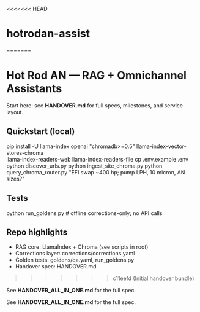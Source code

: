 <<<<<<< HEAD
# hotrodan-assist
=======
# Hot Rod AN — RAG + Omnichannel Assistants

Start here: see **HANDOVER.md** for full specs, milestones, and service layout.

## Quickstart (local)
pip install -U llama-index openai "chromadb>=0.5" llama-index-vector-stores-chroma \
               llama-index-readers-web llama-index-readers-file
cp .env.example .env
python discover_urls.py
python ingest_site_chroma.py
python query_chroma_router.py "EFI swap ~400 hp; pump LPH, 10 micron, AN sizes?"

## Tests
python run_goldens.py  # offline corrections-only; no API calls

## Repo highlights
- RAG core: LlamaIndex + Chroma (see scripts in root)
- Corrections layer: corrections/corrections.yaml
- Golden tests: goldens/qa.yaml, run_goldens.py
- Handover spec: HANDOVER.md
>>>>>>> c11eefd (Initial handover bundle)

See **HANDOVER_ALL_IN_ONE.md** for the full spec.

See **HANDOVER_ALL_IN_ONE.md** for the full spec.
